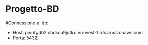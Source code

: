 # Progetto-BD
#Connessione al db:
- Host: pinofydb2.cbdsnu9jqtku.eu-west-1.rds.amazonaws.com
- Porta: 5432
